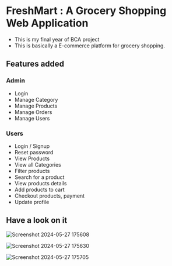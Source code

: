 # FreshMart : A Grocery Shopping Web Application

- This is my final year of BCA project
- This is basically a E-commerce platform for grocery shopping.

## Features added

### Admin
- Login
- Manage Category
- Manage Products
- Manage Orders
- Manage Users

### Users
- Login / Signup
- Reset password
- View Products
- View all Categories
- Filter products
- Search for a product
- View products details
- Add products to cart
- Checkout products, payment
- Update profile

## Have a look on it

![Screenshot 2024-05-27 175608](https://github.com/jayminDarji2003/jayminDarji2003/assets/122532790/8eff9f70-b8a6-4e06-83b6-c3d73aed151d)

![Screenshot 2024-05-27 175630](https://github.com/jayminDarji2003/jayminDarji2003/assets/122532790/5847b049-b374-463a-bc02-b6f627f2166f)

![Screenshot 2024-05-27 175705](https://github.com/jayminDarji2003/jayminDarji2003/assets/122532790/96c508d6-6682-4848-8ad2-6a1866f81a16)

